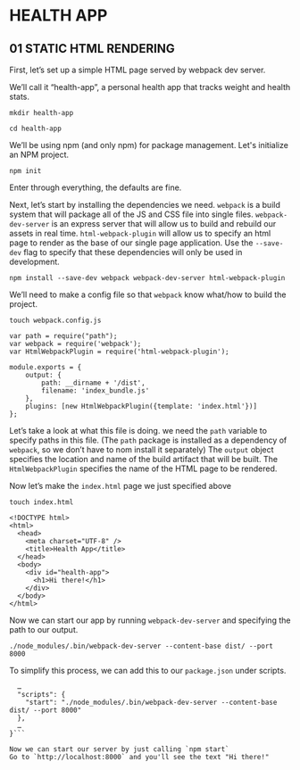 # HEALTH APP
## 01 STATIC HTML RENDERING

First, let’s set up a simple HTML page served by webpack dev server.

We’ll call it “health-app”, a personal health app that tracks weight and health stats.

`mkdir health-app`

`cd health-app`

We’ll be using npm (and only npm) for package management. Let's initialize an NPM project.

`npm init`

Enter through everything, the defaults are fine.


Next, let’s start by installing the dependencies we need.
`webpack` is a build system that will package all of the JS and CSS file into single files.
`webpack-dev-server` is an express server that will allow us to build and rebuild our assets in real time.
`html-webpack-plugin` will allow us to specify an html page to render as the base of our single page application.
Use the `--save-dev` flag to specify that these dependencies will only be used in development.

`npm install --save-dev webpack webpack-dev-server html-webpack-plugin `

We’ll need to make a config file so that `webpack` know what/how to build the project.

`touch webpack.config.js`

```
var path = require("path");
var webpack = require('webpack');
var HtmlWebpackPlugin = require('html-webpack-plugin');

module.exports = {
    output: {
        path: __dirname + '/dist',
        filename: 'index_bundle.js'
    },
    plugins: [new HtmlWebpackPlugin({template: 'index.html'})]
};

```

Let’s take a look at what this file is doing.
we need the `path` variable to specify paths in this file. (The `path` package is installed as a dependency of `webpack`, so we don’t have to nom install it separately)
The `output` object specifies the location and name of the build artifact that will be built.
The `HtmlWebpackPlugin` specifies the name of the HTML page to be rendered.

Now let’s make the `index.html` page we just specified above

`touch index.html`
```
<!DOCTYPE html>
<html>
  <head>
    <meta charset="UTF-8" />
    <title>Health App</title>
  </head>
  <body>
    <div id="health-app">
      <h1>Hi there!</h1>
    </div>
  </body>
</html>
```

Now we can start our app by running `webpack-dev-server` and specifying the path to our output.

`./node_modules/.bin/webpack-dev-server --content-base dist/ --port 8000`

To simplify this process, we can add this to our `package.json` under scripts.

```{
  …
  "scripts": {
    "start": "./node_modules/.bin/webpack-dev-server --content-base dist/ --port 8000"
  },
  …
}```

Now we can start our server by just calling `npm start`
Go to `http://localhost:8000` and you'll see the text "Hi there!"
